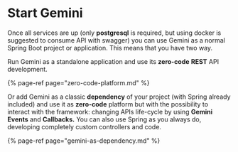 # Start Gemini

Once all services are up \(only **postgresql** is required, but using docker is suggested to consume API with swagger\) you can use Gemini as a normal Spring Boot project or application. This means that you have two way.

Run Gemini as a standalone application and use its **zero-code** **REST** API development.

{% page-ref page="zero-code-platform.md" %}

Or add Gemini as a classic **dependency** of your project \(with Spring already included\) and use it as **zero-code** platform but with the possibility to interact with the framework: changing APIs life-cycle by using **Gemini Events** and **Callbacks.** You can also use Spring as you always do, developing completely custom controllers and code.

{% page-ref page="gemini-as-dependency.md" %}

